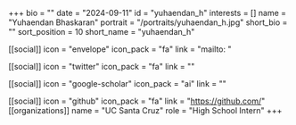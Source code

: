 +++
bio = "" 
date = "2024-09-11" 
id = "yuhaendan_h" 
interests = [] 
name = "Yuhaendan Bhaskaran" 
portrait = "/portraits/yuhaendan_h.jpg" 
short_bio = "" 
sort_position = 10
 short_name = "yuhaendan_h" 

[[social]] 
    icon = "envelope" 
    icon_pack = "fa" 
    link = "mailto: "

 [[social]] 
    icon = "twitter" 
    icon_pack = "fa" 
    link = "" 

[[social]] 
    icon = "google-scholar" 
    icon_pack = "ai" 
    link = "" 

[[social]] 
    icon = "github" 
    icon_pack = "fa" 
    link = "https://github.com/" 
[[organizations]] 
     name = "UC Santa Cruz" 
      role = "High School Intern" 
+++